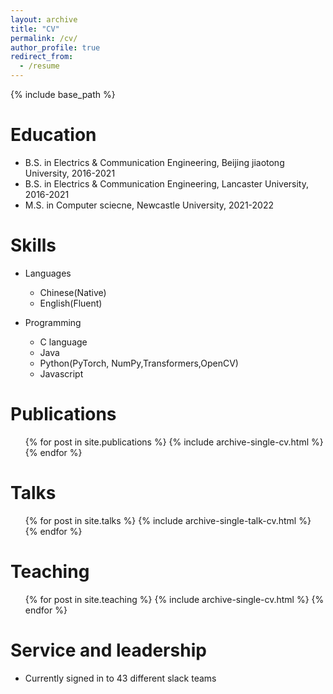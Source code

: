 ```yaml
---
layout: archive
title: "CV"
permalink: /cv/
author_profile: true
redirect_from:
  - /resume
---
```


{% include base_path %}

Education
======
* B.S. in Electrics & Communication Engineering, Beijing jiaotong University, 2016-2021
* B.S. in Electrics & Communication Engineering, Lancaster University, 2016-2021
* M.S. in Computer sciecne, Newcastle University, 2021-2022
 
Skills
======
* Languages
  * Chinese(Native)
  * English(Fluent)
  
* Programming
  * C language
  * Java
  * Python(PyTorch, NumPy,Transformers,OpenCV)
  * Javascript

Publications
======
  <ul>{% for post in site.publications %}
    {% include archive-single-cv.html %}
  {% endfor %}</ul>
  
Talks
======
  <ul>{% for post in site.talks %}
    {% include archive-single-talk-cv.html %}
  {% endfor %}</ul>
  
Teaching
======
  <ul>{% for post in site.teaching %}
    {% include archive-single-cv.html %}
  {% endfor %}</ul>
  
Service and leadership
======
* Currently signed in to 43 different slack teams
